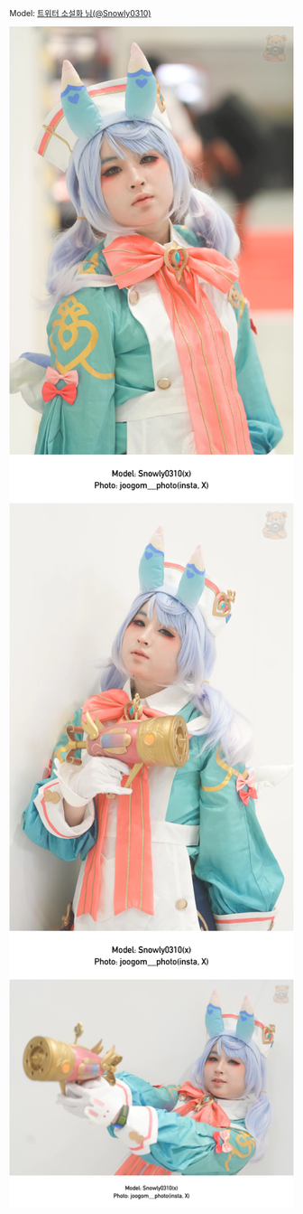 ﻿---
dddd: 2024.08.17 팝콘 토
nickname: 소설화
sns_type: x
sns_id: Snowly0310
---

<a name="Snowly0310"></a>
Model: <a href="https://x.com/Snowly0310" target="_blank">트위터 소설화 님(@Snowly0310)</a>

![DSC00075.webp](/assets/img/2024/08-17/소설화/DSC00075.webp)
![DSC00078.webp](/assets/img/2024/08-17/소설화/DSC00078.webp)
![DSC00081.webp](/assets/img/2024/08-17/소설화/DSC00081.webp)